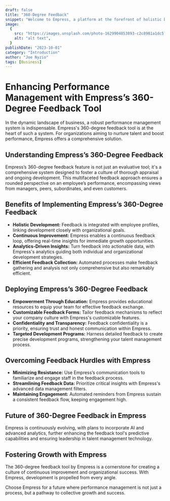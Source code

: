 ```yaml
---
draft: false
title: "360-Degree Feedback"
snippet: "Welcome to Empress, a platform at the forefront of holistic business transformation."
image:
  {
    src: "https://images.unsplash.com/photo-1629904853893-c2c8981a1dc5?fit=crop&w=600&h=335",
    alt: "alt text",
  }
publishDate: "2023-10-01"
category: "Introduction"
author: "Joe Nyzio"
tags: [Business]
---
```


# Enhancing Performance Management with Empress’s 360-Degree Feedback Tool

In the dynamic landscape of business, a robust performance management system is indispensable. Empress's 360-degree feedback tool is at the heart of such a system. For organizations aiming to nurture talent and boost performance, Empress offers a comprehensive solution.

## Understanding Empress’s 360-Degree Feedback

Empress’s 360-degree feedback feature is not just an evaluative tool; it's a comprehensive system designed to foster a culture of thorough appraisal and ongoing development. This multifaceted feedback approach ensures a rounded perspective on an employee’s performance, encompassing views from managers, peers, subordinates, and even customers.

## Benefits of Implementing Empress’s 360-Degree Feedback

- **Holistic Development:** Feedback is integrated with employee profiles, linking development closely with organizational goals.
- **Continuous Improvement:** Empress enables a continuous feedback loop, offering real-time insights for immediate growth opportunities.
- **Analytics-Driven Insights:** Turn feedback into actionable data, with Empress's analytics guiding both individual and organizational development strategies.
- **Efficient Feedback Collection:** Automated processes make feedback gathering and analysis not only comprehensive but also remarkably efficient.

## Deploying Empress’s 360-Degree Feedback

- **Empowerment Through Education:** Empress provides educational resources to equip your team for effective feedback exchange.
- **Customizable Feedback Forms:** Tailor feedback mechanisms to reflect your company culture with Empress's customizable features.
- **Confidentiality and Transparency:** Feedback confidentiality is a priority, ensuring trust and honest communication within Empress.
- **Targeted Development Programs:** Harness detailed feedback to create precise development programs, strengthening your talent management process.

## Overcoming Feedback Hurdles with Empress

- **Minimizing Resistance:** Use Empress’s communication tools to familiarize and engage staff in the feedback process.
- **Streamlining Feedback Data:** Prioritize critical insights with Empress's advanced data management filters.
- **Maintaining Engagement:** Automated reminders from Empress sustain a consistent feedback flow, keeping engagement high.

## Future of 360-Degree Feedback in Empress

Empress is continuously evolving, with plans to incorporate AI and advanced analytics, further enhancing the feedback tool's predictive capabilities and ensuring leadership in talent management technology.

## Fostering Growth with Empress

The 360-degree feedback tool by Empress is a cornerstone for creating a culture of continuous improvement and organizational success. With Empress, development is propelled from every angle.

Choose Empress for a future where performance management is not just a process, but a pathway to collective growth and success.
